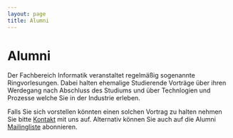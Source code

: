 ```yaml
---
layout: page
title: Alumni
---
```


# Alumni

Der Fachbereich Informatik veranstaltet regelmäßig sogenannte Ringvorlesungen. Dabei halten ehemalige Studierende Vorträge über ihren Werdegang nach Abschluss des Studiums und über Technlogien und Prozesse welche Sie in der Industrie erleben.

Falls Sie sich vorstellen könnten einen solchen Vortrag zu halten nehmen Sie bitte [Kontakt](/kontakt) mit uns auf. Alternativ können Sie auch auf die Alumni [Mailingliste](https://www.fsi.uni-tuebingen.de/mailman/listinfo/info-alumni) abonnieren.
